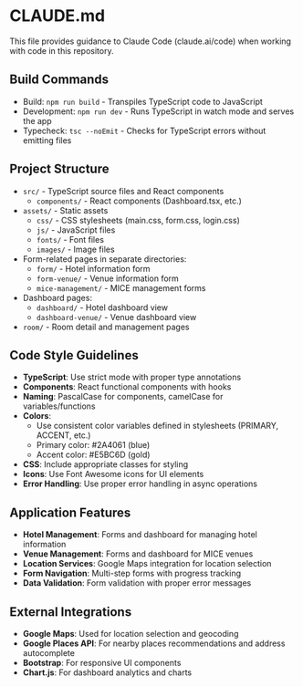 # CLAUDE.md

This file provides guidance to Claude Code (claude.ai/code) when working with code in this repository.

## Build Commands
- Build: `npm run build` - Transpiles TypeScript code to JavaScript
- Development: `npm run dev` - Runs TypeScript in watch mode and serves the app
- Typecheck: `tsc --noEmit` - Checks for TypeScript errors without emitting files

## Project Structure
- `src/` - TypeScript source files and React components
  - `components/` - React components (Dashboard.tsx, etc.)
- `assets/` - Static assets
  - `css/` - CSS stylesheets (main.css, form.css, login.css)
  - `js/` - JavaScript files
  - `fonts/` - Font files
  - `images/` - Image files
- Form-related pages in separate directories:
  - `form/` - Hotel information form
  - `form-venue/` - Venue information form
  - `mice-management/` - MICE management forms 
- Dashboard pages:
  - `dashboard/` - Hotel dashboard view
  - `dashboard-venue/` - Venue dashboard view
- `room/` - Room detail and management pages

## Code Style Guidelines
- **TypeScript**: Use strict mode with proper type annotations
- **Components**: React functional components with hooks
- **Naming**: PascalCase for components, camelCase for variables/functions
- **Colors**:
  - Use consistent color variables defined in stylesheets (PRIMARY, ACCENT, etc.)
  - Primary color: #2A4061 (blue)
  - Accent color: #E5BC6D (gold)
- **CSS**: Include appropriate classes for styling
- **Icons**: Use Font Awesome icons for UI elements
- **Error Handling**: Use proper error handling in async operations

## Application Features
- **Hotel Management**: Forms and dashboard for managing hotel information
- **Venue Management**: Forms and dashboard for MICE venues
- **Location Services**: Google Maps integration for location selection
- **Form Navigation**: Multi-step forms with progress tracking
- **Data Validation**: Form validation with proper error messages

## External Integrations
- **Google Maps**: Used for location selection and geocoding
- **Google Places API**: For nearby places recommendations and address autocomplete
- **Bootstrap**: For responsive UI components
- **Chart.js**: For dashboard analytics and charts